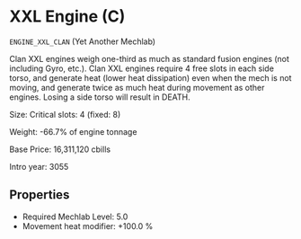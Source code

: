 # XXL Engine (C)

`ENGINE_XXL_CLAN` (Yet Another Mechlab)

Clan XXL engines weigh one-third as much as standard fusion engines (not including Gyro, etc.). Clan XXL engines require 4 free slots in each side torso, and generate heat (lower heat dissipation) even when the mech is not moving, and generate twice as much heat during movement as other engines. Losing a side torso will result in DEATH.

Size: Critical slots: 4 (fixed: 8)

Weight: -66.7% of engine tonnage

Base Price: 16,311,120 cbills

Intro year: 3055

## Properties
* Required Mechlab Level: 5.0 
* Movement heat modifier: +100.0 %
